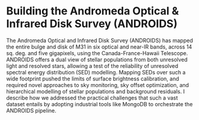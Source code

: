 # Building the Andromeda Optical & Infrared Disk Survey (ANDROIDS)

The Andromeda Optical and Infrared Disk Survey (ANDROIDS) has mapped the entire bulge and disk of M31 in six optical and near-IR bands, across 14 sq. deg. and five gigapixels, using the Canada-France-Hawaii Telescope. ANDROIDS offers a dual view of stellar populations from both unresolved light and resolved stars, allowing a test of the reliability of unresolved spectral energy distribution (SED) modelling. Mapping SEDs over such a wide footprint pushed the limits of surface brightness calibration, and required novel approaches to sky monitoring, sky offset optimization, and hierarchical modelling of stellar populations and background residuals. I describe how we addressed the practical challenges that such a vast dataset entails by adopting industrial tools like MongoDB to orchestrate the ANDROIDS pipeline.
